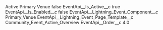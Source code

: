 <?xml version="1.0" encoding="UTF-8"?>
<CustomMetadata xmlns="http://soap.sforce.com/2006/04/metadata" xmlns:xsi="http://www.w3.org/2001/XMLSchema-instance" xmlns:xsd="http://www.w3.org/2001/XMLSchema">
    <label>Active Primary Venue</label>
    <protected>false</protected>
    <values>
        <field>EventApi__Is_Active__c</field>
        <value xsi:type="xsd:boolean">true</value>
    </values>
    <values>
        <field>EventApi__Is_Enabled__c</field>
        <value xsi:type="xsd:boolean">false</value>
    </values>
    <values>
        <field>EventApi__Lightning_Event_Component__c</field>
        <value xsi:type="xsd:string">Primary_Venue</value>
    </values>
    <values>
        <field>EventApi__Lightning_Event_Page_Template__c</field>
        <value xsi:type="xsd:string">Community_Event_Active_Overview</value>
    </values>
    <values>
        <field>EventApi__Order__c</field>
        <value xsi:type="xsd:double">4.0</value>
    </values>
</CustomMetadata>
